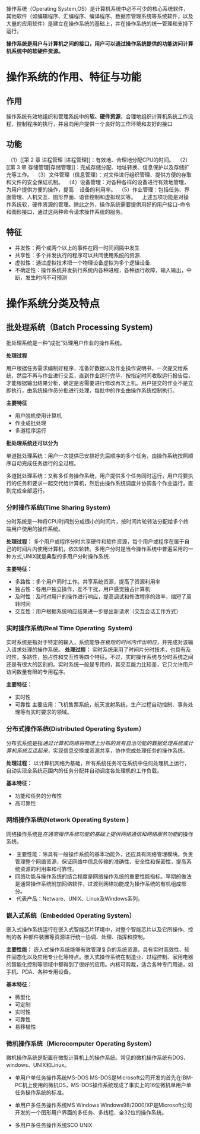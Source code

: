操作系统（Operating System,OS）是计算机系统中必不可少的核心系统软件，其他软件（如编辑程序、汇编程序、编译程序、数据库管理系统等系统软件，以及大量的应用软件）是建立在操作系统的基础上，并在操作系统的统一管理和支持下运行。 

**操作系统是用户与计算机之间的接口，用户可以通过操作系统提供的功能访问计算机系统中的软硬件资源。**

# 操作系统的作用、特征与功能

## 作用

操作系统有效地组织和管理系统中的**软、硬件资源**，合理地组织计算机系统工作流程，控制程序的执行，并且向用户提供一个良好的工作环境和友好的接口

## 功能

 （1）[[第 2 章 进程管理 |进程管理]]：有效地、合理地分配CPU的时间。
 （2）[[第 3 章 存储管理|存储管理]]：完成存储分配、地址转换、信息保护以及存储扩充等工作。
 （3）文件管理（信息管理）：对文件进行组织管理、提供方便的存取和文件的安全保证机制。
 （4）设备管理：对各种各样的设备进行有效地管理，为用户提供方便的操作，提高    设备的利用率。
 （5）作业管理：包括任务、界面管理、人机交互、图形界面、语音控制和虚拟现实等。
 
 上述五项功能是对操作系统软，硬件资源的管理。除此之外，操作系统需要提供用好的用户接口-命令和图形接口，通过这两种命令请求操作系统的服务。

## 特征

- 并发性：两个或两个以上的事件在同一时间间隔中发生
- 共享性：多个并发执行的程序可以共同使用系统的资源.
- 虚拟性：通过虚拟技术把一个物理设备虚拟为多个逻辑设备.
- 不确定性：操作系统并发执行系统内各种进程，各种运行故障，输入输出，中断，发生时间不可预测

# 操作系统分类及特点

## 批处理系统（Batch Processing System)

批处理系统是一种“成批”处理用户作业的操作系统。

**处理过程**

用户根据任务需求编制好程序，准备好数据以及作业操作说明书，一次提交给系统，然后不再与作业进行交互，直到作业运行完毕，按指定时间收取运行报告后，才能根据输出结果分析，确定是否需要进行修改再次上机。用户提交的作业不是立即执行，由系统操作员分批进行处理，每批中的作业由操作系统控制执行。

**主要特征**

- 用户脱机使用计算机
- 作业成批处理
- 多道程序运行

**批处理系统还可以分为**

单道批处理系统：用户一次提供已安排好先后顺序的多个任务，由操作系统按照顺序自动完成任务运行的全过程。

多道批处理系统：又称多任务操作系统，用户提供多个任务同时运行，用户将要执行的任务和要求一起交代给计算机，然后由操作系统调度并协调各个作业运行，直到完成全部运行。

### 分时操作系统(Time Sharing System)
分时系统是一种将CPU时间划分成很小的时间片，按时间片轮转法分配给多个终端用户使用的操作系统。

**处理过程：**
多个用户或程序分时共享硬件和软件资源，每个用户或程序在属于自己的时间片内使用计算机，依次轮转。多用户分时是当今操作系统中普遍采用的一种方式,UNIX就是典型的多用户分时操作系统.

**主要特征：**
- 多路性：多个用户同时工作。共享系统资源，提高了资源利用率
- 独占性：各用户独立操作，互不干扰，用户感觉独占计算机
- 及时性：及时对用户的操作进行响应，提高调试和修改程序的效率，缩短了周转时间
- 交互性：用户根据系统响应结果进一步提出新请求（交互会话工作方式）

### 实时操作系统(Real Time Operating  System)
实时系统是指对于特定的输入，系统能够*在极短的时间内作出响应*，并完成对该输入请求处理的操作系统。
**处理过程：**
实时系统采用了时间片分时技术，也具有及时性，多路性，独占性和交互性等四个特征。不过，实时操作系统与分时系统之间还是有很大的区别的。实时系统一般是专用的，其交互能力比较差，它只允许用户访问数量有限的专用程序。

**主要特征：**
- 实时性
- 可靠性
主要应用：飞机售票系统，航天发射系统，生产过程自动控制、事务处理等有实时要求的领域。

### 分布式操作系统(Distributed Operating System）
分布式系统是指*通过计算机网络将物理上分布的具有自治功能的数据处理系统或计算机系统互连起来*，实现信息交换或资源共享，协作完成处理任务的操作系统。

**处理过程：**
以计算机网络为基础，所有系统任务可在系统中任何处理机上运行，自动实现全系统范围内的任务分配并自动调度各处理机的工作负载。

**基本特征：**
- 功能和任务的分布性
- 高可靠性

### 网络操作系统(Network Operating System )
网络操作系统是*在通常操作系统功能的基础上提供网络通信和网络服务功能*的操作系统。
-  主要性能：除具有一般操作系统的基本功能外，还应具有网络管理模块。负责管理整个网络资源，保证网络中信息传输的准确性、安全性和保密性，提高系统资源的利用率和可靠性。
- 网络功能与操作系统的结合程度是网络操作系统的重要性能指标。早期的做法是通常操作系统附加网络软件，过渡到网络功能成为操作系统的有机组成部分。
-  代表产品：Netware、UNIX、Linux及Windows系列。

### 嵌入式系统（Embedded Operating System）
嵌入式操作系统运行在嵌入式智能芯片环境中，对整个智能芯片以及它所操作、控制的各
种部件装置等资源进行统一协调、处理、指挥和控制。

**主要性能：**
嵌入式操作系统能够有效管理复杂的系统资源，具有实时高效性、软件固态化以及应用专业化等特点。嵌入式操作系统在制造业、过程控制、家用电器的智能化控制等领域中都得到了很好的应用。内核可剪裁，适合各种专门用途，如手机、PDA、各种专用设备。

**基本特征：**
- 微型化 
- 可定制
- 实时性
- 可靠性
- 易移植性

### 微机操作系统（Microcomputer Operating System）
微机操作系统是配置在微型计算机上的操作系统。常见的微机操作系统有DOS、windows、UNIX和Linux。

- 单用户单任务操作系统MS-DOS
MS-DOS是Microsoft公司开发的首先在IBM-PC机上使用的微机OS，MS-DOS操作系统现成了事实上的16位微机单用户单任务操作系统的标准。

- 单用户多任务操作系统MS Windows
Windows98/2000/XP是Microsoft公司开发的一个图形用户界面的多任务、多线程、全32位的操作系统。

- 多用户多任务操作系统SCO UNIX
